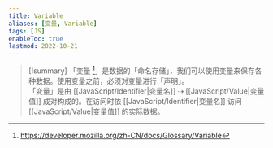 ```yaml
---
title: Variable
aliases: [变量, Variable]
tags: [JS]
enableToc: true
lastmod: 2022-10-21
---
```


> [!summary]
>「变量 [^1]」是数据的「命名存储」，我们可以使用变量来保存各种数据。使用变量之前，必须对变量进行「声明」。
> <br>
>「变量」是由 [[JavaScript/Identifier|变量名]] ⇢ [[JavaScript/Value|变量值]] 成对构成的。在访问时依 [[JavaScript/Identifier|变量名]] 访问 [[JavaScript/Value|变量值]] 的实际数据。

[^1]: <https://developer.mozilla.org/zh-CN/docs/Glossary/Variable>
